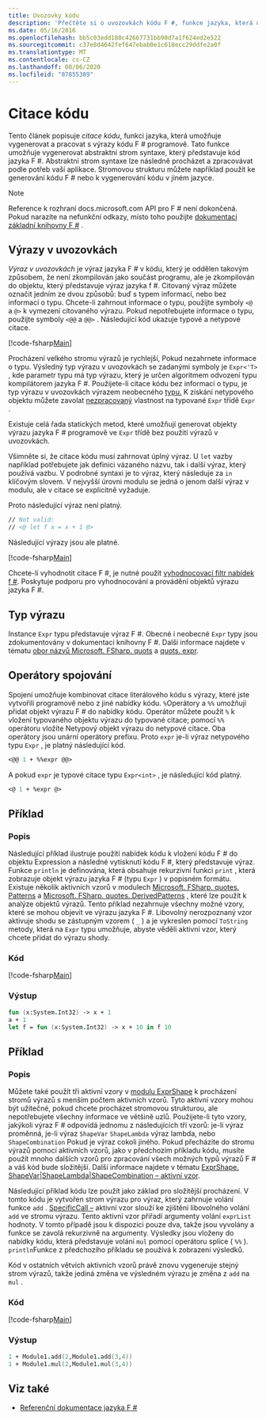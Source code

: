 ```yaml
---
title: Uvozovky kódu
description: 'Přečtěte si o uvozovkách kódu F #, funkce jazyka, která umožňuje vygenerovat a pracovat s výrazy kódu F # programově.'
ms.date: 05/16/2016
ms.openlocfilehash: bb5c03edd180c42667731bb90d7a1f624ed2e522
ms.sourcegitcommit: c37e8d4642fef647ebab0e1c618ecc29ddfe2a0f
ms.translationtype: MT
ms.contentlocale: cs-CZ
ms.lasthandoff: 08/06/2020
ms.locfileid: "87855389"
---
```

# <a name="code-quotations"></a>Citace kódu

Tento článek popisuje *citace kódu*, funkci jazyka, která umožňuje vygenerovat a pracovat s výrazy kódu F # programově. Tato funkce umožňuje vygenerovat abstraktní strom syntaxe, který představuje kód jazyka F #. Abstraktní strom syntaxe lze následně procházet a zpracovávat podle potřeb vaší aplikace. Stromovou strukturu můžete například použít ke generování kódu F # nebo k vygenerování kódu v jiném jazyce.

> [!NOTE]
> Reference k rozhraní docs.microsoft.com API pro F # není dokončená. Pokud narazíte na nefunkční odkazy, místo toho použijte [dokumentaci základní knihovny F #](https://fsharp.github.io/fsharp-core-docs/) .

## <a name="quoted-expressions"></a>Výrazy v uvozovkách

*Výraz v uvozovkách* je výraz jazyka F # v kódu, který je oddělen takovým způsobem, že není zkompilován jako součást programu, ale je zkompilován do objektu, který představuje výraz jazyka f #. Citovaný výraz můžete označit jedním ze dvou způsobů: buď s typem informací, nebo bez informací o typu. Chcete-li zahrnout informace o typu, použijte symboly `<@` a `@>` k vymezení citovaného výrazu. Pokud nepotřebujete informace o typu, použijte symboly `<@@` a `@@>` . Následující kód ukazuje typové a netypové citace.

[!code-fsharp[Main](~/samples/snippets/fsharp/lang-ref-3/snippet501.fs)]

Procházení velkého stromu výrazů je rychlejší, Pokud nezahrnete informace o typu. Výsledný typ výrazu v uvozovkách se zadanými symboly je `Expr<'T>` , kde parametr typu má typ výrazu, který je určen algoritmem odvození typu kompilátorem jazyka F #. Použijete-li citace kódu bez informací o typu, je typ výrazu v uvozovkách výrazem neobecného [typu.](https://msdn.microsoft.com/library/ed6a2caf-69d4-45c2-ab97-e9b3be9bce65) K získání netypového objektu můžete zavolat [nezpracovaný](https://msdn.microsoft.com/library/47fb94f1-e77f-4c68-aabc-2b0ba40d59c2) vlastnost na typované `Expr` třídě `Expr` .

Existuje celá řada statických metod, které umožňují generovat objekty výrazu jazyka F # programově ve `Expr` třídě bez použití výrazů v uvozovkách.

Všimněte si, že citace kódu musí zahrnovat úplný výraz. U `let` vazby například potřebujete jak definici vázaného názvu, tak i další výraz, který používá vazbu. V podrobné syntaxi je to výraz, který následuje za `in` klíčovým slovem. V nejvyšší úrovni modulu se jedná o jenom další výraz v modulu, ale v citace se explicitně vyžaduje.

Proto následující výraz není platný.

```fsharp
// Not valid:
// <@ let f x = x + 1 @>
```

Následující výrazy jsou ale platné.

[!code-fsharp[Main](~/samples/snippets/fsharp/lang-ref-3/snippet502.fs)]

Chcete-li vyhodnotit citace F #, je nutné použít [vyhodnocovací filtr nabídek f #](https://github.com/fsprojects/FSharp.Quotations.Evaluator). Poskytuje podporu pro vyhodnocování a provádění objektů výrazu jazyka F #.

## <a name="expr-type"></a>Typ výrazu

Instance `Expr` typu představuje výraz F #. Obecné i neobecné `Expr` typy jsou zdokumentovány v dokumentaci knihovny F #. Další informace najdete v tématu [obor názvů Microsoft. FSharp. quots](https://msdn.microsoft.com/visualfsharpdocs/conceptual/microsoft.fsharp.quotations-namespace-%5bfsharp%5d) a [quots. expr](https://msdn.microsoft.com/visualfsharpdocs/conceptual/quotations.expr-class-%5bfsharp%5d).

## <a name="splicing-operators"></a>Operátory spojování

Spojení umožňuje kombinovat citace literálového kódu s výrazy, které jste vytvořili programově nebo z jiné nabídky kódu. `%`Operátory a `%%` umožňují přidat objekt výrazu F # do nabídky kódu. Operátor můžete použít `%` k vložení typovaného objektu výrazu do typované citace; pomocí `%%` operátoru vložíte Netypový objekt výrazu do netypové citace. Oba operátory jsou unární operátory prefixu. Proto `expr` je-li výraz netypového typu `Expr` , je platný následující kód.

```fsharp
<@@ 1 + %%expr @@>
```

A pokud `expr` je typové citace typu `Expr<int>` , je následující kód platný.

```fsharp
<@ 1 + %expr @>
```

## <a name="example"></a>Příklad

### <a name="description"></a>Popis

Následující příklad ilustruje použití nabídek kódu k vložení kódu F # do objektu Expression a následné vytisknutí kódu F #, který představuje výraz. Funkce `println` je definována, která obsahuje rekurzivní funkci `print` , která zobrazuje objekt výrazu jazyka F # (typu `Expr` ) v popisném formátu. Existuje několik aktivních vzorů v modulech [Microsoft. FSharp. quotes. Patterns](https://msdn.microsoft.com/library/093944a9-c752-403a-8983-5fcd5dbf92a4) a [Microsoft. FSharp. quotes. DerivedPatterns](https://msdn.microsoft.com/library/d2434a6e-ae7b-4f3d-b567-c162938bc9cd) , které lze použít k analýze objektů výrazů. Tento příklad nezahrnuje všechny možné vzory, které se mohou objevit ve výrazu jazyka F #. Libovolný nerozpoznaný vzor aktivuje shodu se zástupným vzorem ( `_` ) a je vykreslen pomocí `ToString` metody, která na `Expr` typu umožňuje, abyste věděli aktivní vzor, který chcete přidat do výrazu shody.

### <a name="code"></a>Kód

[!code-fsharp[Main](~/samples/snippets/fsharp/lang-ref-3/snippet601.fs)]

### <a name="output"></a>Výstup

```fsharp
fun (x:System.Int32) -> x + 1
a + 1
let f = fun (x:System.Int32) -> x + 10 in f 10
```

## <a name="example"></a>Příklad

### <a name="description"></a>Popis

Můžete také použít tři aktivní vzory v [modulu ExprShape](https://msdn.microsoft.com/library/7685150e-2432-4d39-9338-57292eff18de) k procházení stromů výrazů s menším počtem aktivních vzorů. Tyto aktivní vzory mohou být užitečné, pokud chcete procházet stromovou strukturou, ale nepotřebujete všechny informace ve většině uzlů. Použijete-li tyto vzory, jakýkoli výraz F # odpovídá jednomu z následujících tří vzorů: je-li výraz proměnná, je-li výraz `ShapeVar` `ShapeLambda` výraz lambda, nebo `ShapeCombination` Pokud je výraz cokoli jiného. Pokud přecházíte do stromu výrazů pomocí aktivních vzorů, jako v předchozím příkladu kódu, musíte použít mnoho dalších vzorů pro zpracování všech možných typů výrazů F # a váš kód bude složitější. Další informace najdete v tématu [ExprShape. ShapeVar&#124;ShapeLambda&#124;ShapeCombination – aktivní vzor](https://msdn.microsoft.com/visualfsharpdocs/conceptual/exprshape.shapevarhshapelambdahshapecombination-active-pattern-%5bfsharp%5d).

Následující příklad kódu lze použít jako základ pro složitější procházení. V tomto kódu je vytvořen strom výrazu pro výraz, který zahrnuje volání funkce `add` . [SpecificCall –](https://msdn.microsoft.com/library/05a77b21-20fe-4b9a-8e07-aa999538198d) aktivní vzor slouží ke zjištění libovolného volání `add` ve stromu výrazu. Tento aktivní vzor přiřadí argumenty volání `exprList` hodnoty. V tomto případě jsou k dispozici pouze dva, takže jsou vyvolány a funkce se zavolá rekurzivně na argumenty. Výsledky jsou vloženy do nabídky kódu, která představuje volání `mul` pomocí operátoru splice ( `%%` ). `println`Funkce z předchozího příkladu se používá k zobrazení výsledků.

Kód v ostatních větvích aktivních vzorů právě znovu vygeneruje stejný strom výrazů, takže jediná změna ve výsledném výrazu je změna z `add` na `mul` .

### <a name="code"></a>Kód

[!code-fsharp[Main](~/samples/snippets/fsharp/lang-ref-3/snippet701.fs)]

### <a name="output"></a>Výstup

```fsharp
1 + Module1.add(2,Module1.add(3,4))
1 + Module1.mul(2,Module1.mul(3,4))
```

## <a name="see-also"></a>Viz také

- [Referenční dokumentace jazyka F #](index.md)

